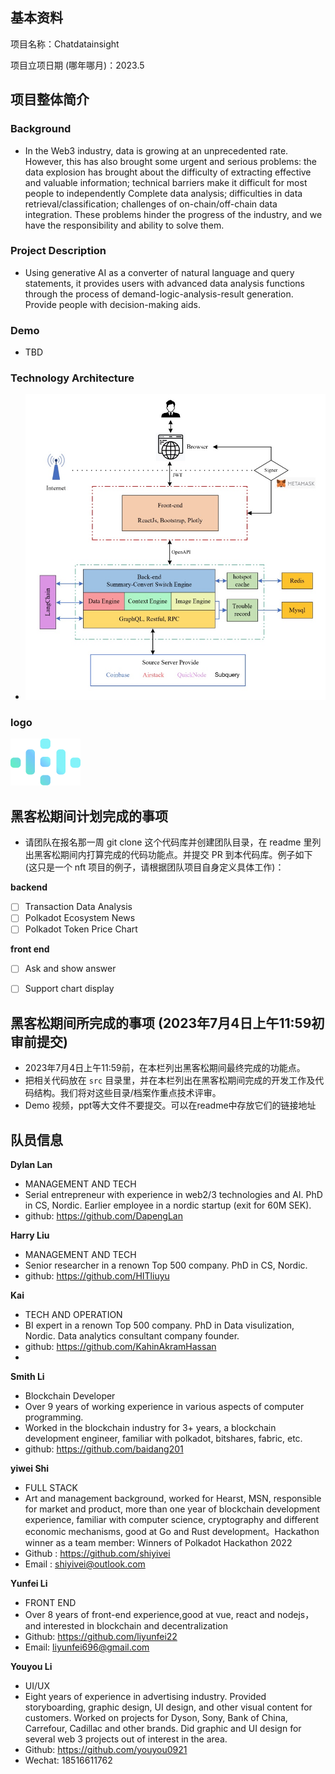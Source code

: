 ## 基本资料

项目名称：Chatdatainsight

项目立项日期 (哪年哪月)：2023.5

## 项目整体简介
### Background

- In the Web3 industry, data is growing at an unprecedented rate. However, this has also brought some urgent and serious problems: the data explosion has brought about the difficulty of extracting effective and valuable information; technical barriers make it difficult for most people to independently Complete data analysis; difficulties in data retrieval/classification; challenges of on-chain/off-chain data integration. These problems hinder the progress of the industry, and we have the responsibility and ability to solve them.


### Project Description
- Using generative AI as a converter of natural language and query statements, it provides users with advanced data analysis functions through the process of demand-logic-analysis-result generation. Provide people with decision-making aids.


### Demo
- TBD

### Technology Architecture
- ![](./docs/architecture.jpg)

### logo
![](./docs/logo.png)

## 黑客松期间计划完成的事项

- 请团队在报名那一周 git clone 这个代码库并创建团队目录，在 readme 里列出黑客松期间内打算完成的代码功能点。并提交 PR 到本代码库。例子如下 (这只是一个 nft 项目的例子，请根据团队项目自身定义具体工作)：

**backend**
  - [ ] Transaction Data Analysis
  - [ ] Polkadot Ecosystem News
  - [ ] Polkadot Token Price Chart

**front end**
  - [ ] Ask and show answer
  - [ ] Support chart display


## 黑客松期间所完成的事项 (2023年7月4日上午11:59初审前提交)

- 2023年7月4日上午11:59前，在本栏列出黑客松期间最终完成的功能点。
- 把相关代码放在 `src` 目录里，并在本栏列出在黑客松期间完成的开发工作及代码结构。我们将对这些目录/档案作重点技术评审。
- Demo 视频，ppt等大文件不要提交。可以在readme中存放它们的链接地址

## 队员信息

**Dylan Lan**
- MANAGEMENT AND TECH
- Serial entrepreneur with experience in web2/3 technologies and AI. PhD in CS, Nordic. Earlier employee in a nordic startup (exit for 60M SEK).
- github: https://github.com/DapengLan

**Harry Liu**
- MANAGEMENT AND TECH
- Senior researcher in a renown Top 500 company. PhD in CS, Nordic.
- github: https://github.com/HITliuyu

**Kai**
- TECH AND OPERATION
- BI expert in a renown Top 500 company. PhD in Data visulization, Nordic. Data analytics consultant company founder.
- github: https://github.com/KahinAkramHassan
- 
**Smith Li**
- Blockchain Developer
- Over 9 years of working experience in various aspects of computer programming.
- Worked in the blockchain industry for 3+ years,  a blockchain development engineer, familiar with polkadot, bitshares, fabric, etc.
- github: https://github.com/baidang201

**yiwei Shi**  
- FULL STACK
- Art and management background, worked for Hearst, MSN, responsible for market and product, more than one year of blockchain development experience, familiar with computer science, cryptography and different economic mechanisms, good at Go and Rust development。Hackathon winner as a team member: Winners of Polkadot Hackathon 2022
- Github : https://github.com/shiyivei
- Email : shiyivei@outlook.com

**Yunfei Li**  
- FRONT END
- Over 8 years of front-end experience,good at vue, react and nodejs，and interested in blockchain and decentralization
- Github: https://github.com/liyunfei22
- Email: liyunfei696@gmail.com

**Youyou Li**
- UI/UX
- Eight years of experience in advertising industry. Provided storyboarding, graphic design, UI design, and other visual content for customers. Worked on projects for Dyson, Sony, Bank of China, Carrefour, Cadillac and other brands. Did graphic and UI design for several web 3 projects out of interest in the area. 
- Github: https://github.com/youyou0921
- Wechat: 18516611762


